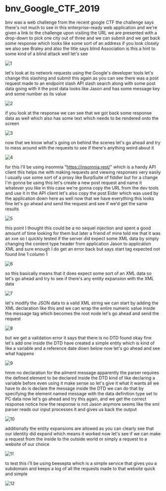 # bnv_Google_CTF_2019
bnv was a web challenge from the recent google CTF the challenge says there's not much to see in this enterprise-ready web application 
and we're given a link to the challenge upon visiting the URL we are presented with a drop-down to pick one city out of three and we can 
submit and we get back some response which looks like some sort of an address if you look closely we also see Braley and also the title 
says blind Association is this a hint to some kind of a blind attack well let's see

![1](https://user-images.githubusercontent.com/44733558/83204188-21ca2c80-a143-11ea-96c3-61c6b86ba506.PNG)

let's look at its network requests using the Google's developer tools let's change this slashing and submit this again as you can see there was a post request made to an endpoint slash API slash search along with some post data
going with it the post data looks like Jason and has some message key and some number as its value

![2](https://user-images.githubusercontent.com/44733558/83205753-58a24180-a147-11ea-9659-1f1004682e51.PNG)

if you look at the response we can see that we got back some response data as well which also has some text which needs to be rendered onto the screen

![3](https://user-images.githubusercontent.com/44733558/83205932-b59df780-a147-11ea-8afe-cba3c26e27f4.PNG)

now that we know what's going on behind the scenes let's go ahead and try to mess around with the requests to see if there's anything weird about it

![4](https://user-images.githubusercontent.com/44733558/83205981-d403f300-a147-11ea-8309-49fe28cc8998.PNG)

for this I'll be using insomnia "https://insomnia.rest/" which is a handy API client this helps me with making requests and viewing responses very easily I usually use some sort of a proxy like BurpSuite of fiddler but for a change I'm gonna be using this let's create a new post request and name it whatever you like in this case we're gonna copy the URL from the dev tools and use it in the API client let's also copy the post Eider which was used by the application down here as well now that we have everything this looks fine let's go ahead and send the request and see if we'd get the same results 

![5](https://user-images.githubusercontent.com/44733558/83206339-8e93f580-a148-11ea-9496-403655aa96b3.PNG)

this point I thought this could be a no sequel injection and spent a good amount of time looking for them but later a friend of mine told me that it was an xxe so I quickly tested if the server did expect some XML data by simply changing the content type header from application Jason to application XML and sure enough I do get an error back but says start tag expected not found line 1 column 1

![6](https://user-images.githubusercontent.com/44733558/83206604-25f94880-a149-11ea-99c4-3a22aef46288.PNG)

so this basically means that it does expect some sort of an XML data so let's go ahead and try to see if there's any entity expansion  with the XML data 

![7](https://user-images.githubusercontent.com/44733558/83206836-ab7cf880-a149-11ea-890c-e54fe96e7587.PNG)

let's modify the JSON data to a valid XML string we can start by adding the XML declaration like this and we can wrap the entire numeric value inside the message tag which becomes the root node let's go ahead and send the request

![8](https://user-images.githubusercontent.com/44733558/83207027-26461380-a14a-11ea-8ddd-716bc03d3d48.PNG)

but we get a validation error it says that there is no DTD found okay fine let's add one inside the DTD have created a simple entity which is kind of like a variable and a reference date down below now let's go ahead and see what happens

![9](https://user-images.githubusercontent.com/44733558/83207214-82a93300-a14a-11ea-9975-977ab975679b.PNG)

hmm no declaration for the ailment message apparently the parser requires the defined element to be declared inside the DTD kind of like declaring a variable before even using it make sense so let's give it what it wants all we have to do is declare the message inside the DTD we can do that by specifying the element named message with the data definition type set to PC data now let's go ahead and try this again, and we get the correct response notice how the response is not Jason anymore seems like the xml parser reads our input processes it and gives us back the output

![10](https://user-images.githubusercontent.com/44733558/83207445-1f6bd080-a14b-11ea-8378-f30f0afb24e5.PNG)
 
  additionally the entity expansions are allowed as you can clearly see that our identity did expand which means it worked now let's see if we can make a request from the inside to the outside world or simply a request to a website of our choice
  
  ![11](https://user-images.githubusercontent.com/44733558/83207485-3b6f7200-a14b-11ea-8133-c7bf5ee5deb6.PNG)
  
  to test this i'll be using beesepta which is a simple service that gives you a subdomain and keeps a log of all the requests made to that website quick and simple
  
  ![12](https://user-images.githubusercontent.com/44733558/83207552-60fc7b80-a14b-11ea-976f-fe8d09fa8bb2.PNG)







































